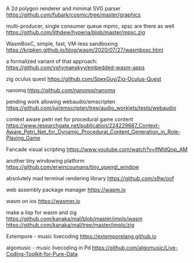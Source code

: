 
A 2d polygon renderer and minimal SVG parser
https://github.com/fubark/cosmic/tree/master/graphics

multi-producer, single consumer queue
mpmc, spsc are there as well
https://github.com/lithdew/hyperia/blob/master/mpsc.zig

WasmBoxC, simple, fast, VM-less sandboxing
https://kripken.github.io/blog/wasm/2020/07/27/wasmboxc.html

a formalized variant of that approach:
https://github.com/vshymanskyy/embedded-wasm-apps

zig oculus quest
https://github.com/SpexGuy/Zig-Oculus-Quest

nanomq
https://github.com/nanomq/nanomq

pending work allowing webaudio/emscripten
https://github.com/juj/emscripten/tree/audio_worklets/tests/webaudio

context aware petri net for procedural game content
https://www.researchgate.net/publication/224229687_Context-Aware_Petri_Net_for_Dynamic_Procedural_Content_Generation_in_Role-Playing_Game

Fancade visual scripting
https://www.youtube.com/watch?v=lfNfdQop_AM

another tiny windowing platform
https://github.com/erwincoumans/tiny_opengl_window

absolutely mad terminal rendering library
https://github.com/s9w/oof

web assembly package manager
https://wapm.io

wasm on ios
https://wasmer.io

make a lisp for wasm and zig
https://github.com/kanaka/mal/blob/master/impls/wasm
https://github.com/kanaka/mal/tree/master/impls/zig

Extempore - music livecoding
https://extemporelang.github.io

algomusic - music livecoding in Pd
https://github.com/algomusic/Live-Coding-Toolkit-for-Pure-Data


